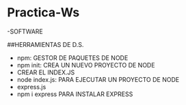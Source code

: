 # Practica-Ws

-SOFTWARE 

##HERRAMIENTAS DE D.S.
- npm: GESTOR DE PAQUETES DE NODE
- npm init: CREA UN NUEVO PROYECTO DE NODE 
- CREAR EL INDEX.JS 
- node index.js: PARA EJECUTAR UN PROYECTO DE NODE
- express.js 
- npm i express PARA INSTALAR EXPRESS
